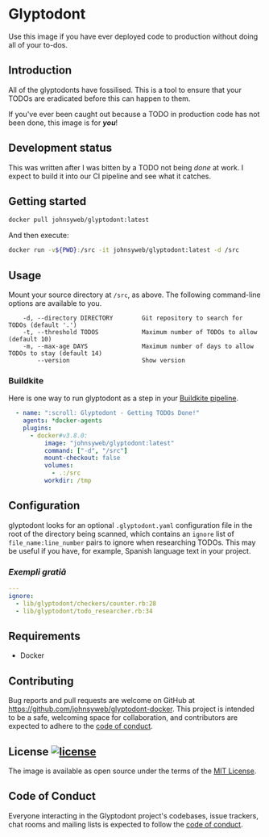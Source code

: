 # Glyptodont

Use this image if you have ever deployed code to production without doing all of
your to-dos.

## Introduction

All of the glyptodonts have fossilised. This is a tool to ensure that your TODOs
are eradicated before this can happen to them.

If you've ever been caught out because a TODO in production code has not been
done, this image is for ***you***!

## Development status

This was written after I was bitten by a TODO not being _done_ at work. I expect
to build it into our CI pipeline and see what it catches.

## Getting started

```sh
docker pull johnsyweb/glyptodont:latest
```

And then execute:

```sh
docker run -v${PWD}:/src -it johnsyweb/glyptodont:latest -d /src
```

## Usage

Mount your source directory at `/src`, as above. The following command-line options are available to you.

```
    -d, --directory DIRECTORY        Git repository to search for TODOs (default '.')
    -t, --threshold TODOS            Maximum number of TODOs to allow (default 10)
    -m, --max-age DAYS               Maximum number of days to allow TODOs to stay (default 14)
        --version                    Show version
```

### Buildkite

Here is one way to run glyptodont as a step in your
[Buildkite pipeline](https://buildkite.com/docs/pipelines).

```yaml
  - name: ":scroll: Glyptodont - Getting TODOs Done!"
    agents: *docker-agents
    plugins:
      - docker#v3.8.0:
          image: "johnsyweb/glyptodont:latest"
          command: ["-d", "/src"]
          mount-checkout: false
          volumes:
            - .:/src
          workdir: /tmp
```

## Configuration

glyptodont looks for an optional `.glyptodont.yaml` configuration file in the
root of the directory being scanned, which contains an `ignore` list of
`file_name:line_number` pairs to ignore when researching TODOs. This may be
useful if you have, for example, Spanish language text in your project.

### _Exempli gratiā_

```yaml
---
ignore:
  - lib/glyptodont/checkers/counter.rb:28
  - lib/glyptodont/todo_researcher.rb:34
```

## Requirements

- Docker

## Contributing

Bug reports and pull requests are welcome on GitHub at
<https://github.com/johnsyweb/glyptodont-docker>. This project is intended to be a
safe, welcoming space for collaboration, and contributors are expected to adhere
to the [code of
conduct](https://github.com/johnsyweb/glyptodont/blob/master/CODE_OF_CONDUCT.md).

## License [![license](https://img.shields.io/github/license/mashape/apistatus.svg?style=flat-square)](https://github.com/johnsyweb/glyptodont/blob/HEAD/LICENSE.txt)

The image is available as open source under the terms of the [MIT License](https://opensource.org/licenses/MIT).

## Code of Conduct

Everyone interacting in the Glyptodont project's codebases, issue trackers, chat
rooms and mailing lists is expected to follow the [code of
conduct](https://github.com/johnsyweb/glyptodont/blob/master/CODE_OF_CONDUCT.md).
